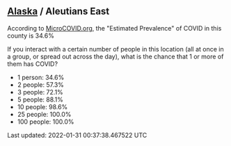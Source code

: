 
## [Alaska](/united-states/alaska) / Aleutians East

According to [MicroCOVID.org](http://microcovid.org),
the "Estimated Prevalence" of COVID in this county is 34.6%

If you interact with a certain number of people in this location
(all at once in a group, or spread out across the day), what is the chance that
1 or more of them has COVID?

- 1 person: 34.6%
- 2 people: 57.3%
- 3 people: 72.1%
- 5 people: 88.1%
- 10 people: 98.6%
- 25 people: 100.0%
- 100 people: 100.0%

Last updated: 2022-01-31 00:37:38.467522 UTC

